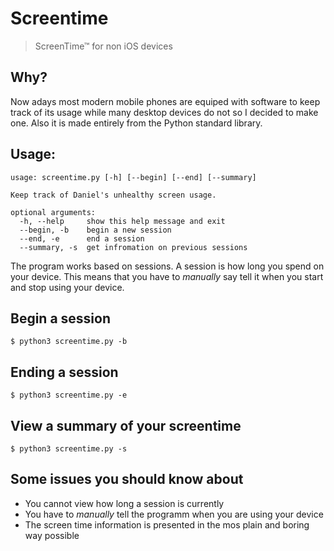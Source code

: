# Screentime
> ScreenTime™ for non iOS devices

## Why?
Now adays most modern mobile phones are equiped with software to keep track of its usage while many desktop devices do not so I decided to make one.  Also it is made entirely from the Python standard library.

## Usage:
```
usage: screentime.py [-h] [--begin] [--end] [--summary]

Keep track of Daniel's unhealthy screen usage.

optional arguments:
  -h, --help     show this help message and exit
  --begin, -b    begin a new session
  --end, -e      end a session
  --summary, -s  get infromation on previous sessions
```

The program works based on sessions.  A session is how long you spend on your device.  This means that you have to *manually* say tell it when you start and stop using your device.

## Begin a session
`$ python3 screentime.py -b`

## Ending a session
`$ python3 screentime.py -e`

## View a summary of your screentime
`$ python3 screentime.py -s`

## Some issues you should know about
- You cannot view how long a session is currently
- You have to *manually* tell the programm when you are using your device
- The screen time information is presented in the mos plain and boring way possible
